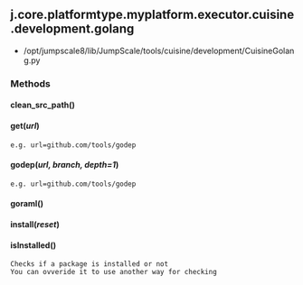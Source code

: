 <!-- toc -->
## j.core.platformtype.myplatform.executor.cuisine.development.golang

- /opt/jumpscale8/lib/JumpScale/tools/cuisine/development/CuisineGolang.py

### Methods

#### clean_src_path() 

#### get(*url*) 

```
e.g. url=github.com/tools/godep

```

#### godep(*url, branch, depth=1*) 

```
e.g. url=github.com/tools/godep

```

#### goraml() 

#### install(*reset*) 

#### isInstalled() 

```
Checks if a package is installed or not
You can ovveride it to use another way for checking

```

